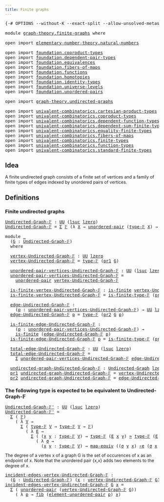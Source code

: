 ```yaml
---
title: Finite graphs
---
```


<pre class="Agda"><a id="39" class="Symbol">{-#</a> <a id="43" class="Keyword">OPTIONS</a> <a id="51" class="Pragma">--without-K</a> <a id="63" class="Pragma">--exact-split</a> <a id="77" class="Pragma">--allow-unsolved-metas</a> <a id="100" class="Symbol">#-}</a>

<a id="105" class="Keyword">module</a> <a id="112" href="graph-theory.finite-graphs.html" class="Module">graph-theory.finite-graphs</a> <a id="139" class="Keyword">where</a>

<a id="146" class="Keyword">open</a> <a id="151" class="Keyword">import</a> <a id="158" href="elementary-number-theory.natural-numbers.html" class="Module">elementary-number-theory.natural-numbers</a>

<a id="200" class="Keyword">open</a> <a id="205" class="Keyword">import</a> <a id="212" href="foundation.coproduct-types.html" class="Module">foundation.coproduct-types</a>
<a id="239" class="Keyword">open</a> <a id="244" class="Keyword">import</a> <a id="251" href="foundation.dependent-pair-types.html" class="Module">foundation.dependent-pair-types</a>
<a id="283" class="Keyword">open</a> <a id="288" class="Keyword">import</a> <a id="295" href="foundation.equivalences.html" class="Module">foundation.equivalences</a>
<a id="319" class="Keyword">open</a> <a id="324" class="Keyword">import</a> <a id="331" href="foundation.fibers-of-maps.html" class="Module">foundation.fibers-of-maps</a>
<a id="357" class="Keyword">open</a> <a id="362" class="Keyword">import</a> <a id="369" href="foundation.functions.html" class="Module">foundation.functions</a>
<a id="390" class="Keyword">open</a> <a id="395" class="Keyword">import</a> <a id="402" href="foundation.homotopies.html" class="Module">foundation.homotopies</a>
<a id="424" class="Keyword">open</a> <a id="429" class="Keyword">import</a> <a id="436" href="foundation.identity-types.html" class="Module">foundation.identity-types</a>
<a id="462" class="Keyword">open</a> <a id="467" class="Keyword">import</a> <a id="474" href="foundation.universe-levels.html" class="Module">foundation.universe-levels</a>
<a id="501" class="Keyword">open</a> <a id="506" class="Keyword">import</a> <a id="513" href="foundation.unordered-pairs.html" class="Module">foundation.unordered-pairs</a>

<a id="541" class="Keyword">open</a> <a id="546" class="Keyword">import</a> <a id="553" href="graph-theory.undirected-graphs.html" class="Module">graph-theory.undirected-graphs</a>

<a id="585" class="Keyword">open</a> <a id="590" class="Keyword">import</a> <a id="597" href="univalent-combinatorics.cartesian-product-types.html" class="Module">univalent-combinatorics.cartesian-product-types</a>
<a id="645" class="Keyword">open</a> <a id="650" class="Keyword">import</a> <a id="657" href="univalent-combinatorics.coproduct-types.html" class="Module">univalent-combinatorics.coproduct-types</a>
<a id="697" class="Keyword">open</a> <a id="702" class="Keyword">import</a> <a id="709" href="univalent-combinatorics.dependent-function-types.html" class="Module">univalent-combinatorics.dependent-function-types</a>
<a id="758" class="Keyword">open</a> <a id="763" class="Keyword">import</a> <a id="770" href="univalent-combinatorics.dependent-sum-finite-types.html" class="Module">univalent-combinatorics.dependent-sum-finite-types</a>
<a id="821" class="Keyword">open</a> <a id="826" class="Keyword">import</a> <a id="833" href="univalent-combinatorics.equality-finite-types.html" class="Module">univalent-combinatorics.equality-finite-types</a>
<a id="879" class="Keyword">open</a> <a id="884" class="Keyword">import</a> <a id="891" href="univalent-combinatorics.fibers-of-maps.html" class="Module">univalent-combinatorics.fibers-of-maps</a>
<a id="930" class="Keyword">open</a> <a id="935" class="Keyword">import</a> <a id="942" href="univalent-combinatorics.finite-types.html" class="Module">univalent-combinatorics.finite-types</a>
<a id="979" class="Keyword">open</a> <a id="984" class="Keyword">import</a> <a id="991" href="univalent-combinatorics.function-types.html" class="Module">univalent-combinatorics.function-types</a>
<a id="1030" class="Keyword">open</a> <a id="1035" class="Keyword">import</a> <a id="1042" href="univalent-combinatorics.standard-finite-types.html" class="Module">univalent-combinatorics.standard-finite-types</a>
</pre>
## Idea

A finite undirected graph consists of a finite set of vertices and a family of finite types of edges indexed by unordered pairs of vertices.

## Definitions

### Finite undirected graphs

<pre class="Agda"><a id="Undirected-Graph-𝔽"></a><a id="1298" href="graph-theory.finite-graphs.html#1298" class="Function">Undirected-Graph-𝔽</a> <a id="1317" class="Symbol">:</a> <a id="1319" href="foundation-core.universe-levels.html#235" class="Primitive">UU</a> <a id="1322" class="Symbol">(</a><a id="1323" href="Agda.Primitive.html#780" class="Primitive">lsuc</a> <a id="1328" href="Agda.Primitive.html#764" class="Primitive">lzero</a><a id="1333" class="Symbol">)</a>
<a id="1335" href="graph-theory.finite-graphs.html#1298" class="Function">Undirected-Graph-𝔽</a> <a id="1354" class="Symbol">=</a> <a id="1356" href="foundation-core.dependent-pair-types.html#515" class="Record">Σ</a> <a id="1358" href="univalent-combinatorics.finite-types.html#4873" class="Function">𝔽</a> <a id="1360" class="Symbol">(λ</a> <a id="1363" href="graph-theory.finite-graphs.html#1363" class="Bound">X</a> <a id="1365" class="Symbol">→</a> <a id="1367" href="foundation.unordered-pairs.html#2387" class="Function">unordered-pair</a> <a id="1382" class="Symbol">(</a><a id="1383" href="univalent-combinatorics.finite-types.html#4912" class="Function">type-𝔽</a> <a id="1390" href="graph-theory.finite-graphs.html#1363" class="Bound">X</a><a id="1391" class="Symbol">)</a> <a id="1393" class="Symbol">→</a> <a id="1395" href="univalent-combinatorics.finite-types.html#4873" class="Function">𝔽</a><a id="1396" class="Symbol">)</a>

<a id="1399" class="Keyword">module</a> <a id="1406" href="graph-theory.finite-graphs.html#1406" class="Module">_</a>
  <a id="1410" class="Symbol">(</a><a id="1411" href="graph-theory.finite-graphs.html#1411" class="Bound">G</a> <a id="1413" class="Symbol">:</a> <a id="1415" href="graph-theory.finite-graphs.html#1298" class="Function">Undirected-Graph-𝔽</a><a id="1433" class="Symbol">)</a>
  <a id="1437" class="Keyword">where</a>

  <a id="1446" href="graph-theory.finite-graphs.html#1446" class="Function">vertex-Undirected-Graph-𝔽</a> <a id="1472" class="Symbol">:</a> <a id="1474" href="foundation-core.universe-levels.html#235" class="Primitive">UU</a> <a id="1477" href="Agda.Primitive.html#764" class="Primitive">lzero</a>
  <a id="1485" href="graph-theory.finite-graphs.html#1446" class="Function">vertex-Undirected-Graph-𝔽</a> <a id="1511" class="Symbol">=</a> <a id="1513" href="univalent-combinatorics.finite-types.html#4912" class="Function">type-𝔽</a> <a id="1520" class="Symbol">(</a><a id="1521" href="foundation-core.dependent-pair-types.html#605" class="Field">pr1</a> <a id="1525" href="graph-theory.finite-graphs.html#1411" class="Bound">G</a><a id="1526" class="Symbol">)</a>

  <a id="1531" href="graph-theory.finite-graphs.html#1531" class="Function">unordered-pair-vertices-Undirected-Graph-𝔽</a> <a id="1574" class="Symbol">:</a> <a id="1576" href="foundation-core.universe-levels.html#235" class="Primitive">UU</a> <a id="1579" class="Symbol">(</a><a id="1580" href="Agda.Primitive.html#780" class="Primitive">lsuc</a> <a id="1585" href="Agda.Primitive.html#764" class="Primitive">lzero</a><a id="1590" class="Symbol">)</a>
  <a id="1594" href="graph-theory.finite-graphs.html#1531" class="Function">unordered-pair-vertices-Undirected-Graph-𝔽</a> <a id="1637" class="Symbol">=</a>
    <a id="1643" href="foundation.unordered-pairs.html#2387" class="Function">unordered-pair</a> <a id="1658" href="graph-theory.finite-graphs.html#1446" class="Function">vertex-Undirected-Graph-𝔽</a>

  <a id="1687" href="graph-theory.finite-graphs.html#1687" class="Function">is-finite-vertex-Undirected-Graph-𝔽</a> <a id="1723" class="Symbol">:</a> <a id="1725" href="univalent-combinatorics.finite-types.html#4134" class="Function">is-finite</a> <a id="1735" href="graph-theory.finite-graphs.html#1446" class="Function">vertex-Undirected-Graph-𝔽</a>
  <a id="1763" href="graph-theory.finite-graphs.html#1687" class="Function">is-finite-vertex-Undirected-Graph-𝔽</a> <a id="1799" class="Symbol">=</a> <a id="1801" href="univalent-combinatorics.finite-types.html#4957" class="Function">is-finite-type-𝔽</a> <a id="1818" class="Symbol">(</a><a id="1819" href="foundation-core.dependent-pair-types.html#605" class="Field">pr1</a> <a id="1823" href="graph-theory.finite-graphs.html#1411" class="Bound">G</a><a id="1824" class="Symbol">)</a>

  <a id="1829" href="graph-theory.finite-graphs.html#1829" class="Function">edge-Undirected-Graph-𝔽</a> <a id="1853" class="Symbol">:</a>
    <a id="1859" class="Symbol">(</a><a id="1860" href="graph-theory.finite-graphs.html#1860" class="Bound">p</a> <a id="1862" class="Symbol">:</a> <a id="1864" href="graph-theory.finite-graphs.html#1531" class="Function">unordered-pair-vertices-Undirected-Graph-𝔽</a><a id="1906" class="Symbol">)</a> <a id="1908" class="Symbol">→</a> <a id="1910" href="foundation-core.universe-levels.html#235" class="Primitive">UU</a> <a id="1913" href="Agda.Primitive.html#764" class="Primitive">lzero</a>
  <a id="1921" href="graph-theory.finite-graphs.html#1829" class="Function">edge-Undirected-Graph-𝔽</a> <a id="1945" href="graph-theory.finite-graphs.html#1945" class="Bound">p</a> <a id="1947" class="Symbol">=</a> <a id="1949" href="univalent-combinatorics.finite-types.html#4912" class="Function">type-𝔽</a> <a id="1956" class="Symbol">(</a><a id="1957" href="foundation-core.dependent-pair-types.html#617" class="Field">pr2</a> <a id="1961" href="graph-theory.finite-graphs.html#1411" class="Bound">G</a> <a id="1963" href="graph-theory.finite-graphs.html#1945" class="Bound">p</a><a id="1964" class="Symbol">)</a>

  <a id="1969" href="graph-theory.finite-graphs.html#1969" class="Function">is-finite-edge-Undirected-Graph-𝔽</a> <a id="2003" class="Symbol">:</a>
    <a id="2009" class="Symbol">(</a><a id="2010" href="graph-theory.finite-graphs.html#2010" class="Bound">p</a> <a id="2012" class="Symbol">:</a> <a id="2014" href="graph-theory.finite-graphs.html#1531" class="Function">unordered-pair-vertices-Undirected-Graph-𝔽</a><a id="2056" class="Symbol">)</a> <a id="2058" class="Symbol">→</a>
    <a id="2064" href="univalent-combinatorics.finite-types.html#4134" class="Function">is-finite</a> <a id="2074" class="Symbol">(</a><a id="2075" href="graph-theory.finite-graphs.html#1829" class="Function">edge-Undirected-Graph-𝔽</a> <a id="2099" href="graph-theory.finite-graphs.html#2010" class="Bound">p</a><a id="2100" class="Symbol">)</a>
  <a id="2104" href="graph-theory.finite-graphs.html#1969" class="Function">is-finite-edge-Undirected-Graph-𝔽</a> <a id="2138" href="graph-theory.finite-graphs.html#2138" class="Bound">p</a> <a id="2140" class="Symbol">=</a> <a id="2142" href="univalent-combinatorics.finite-types.html#4957" class="Function">is-finite-type-𝔽</a> <a id="2159" class="Symbol">(</a><a id="2160" href="foundation-core.dependent-pair-types.html#617" class="Field">pr2</a> <a id="2164" href="graph-theory.finite-graphs.html#1411" class="Bound">G</a> <a id="2166" href="graph-theory.finite-graphs.html#2138" class="Bound">p</a><a id="2167" class="Symbol">)</a>

  <a id="2172" href="graph-theory.finite-graphs.html#2172" class="Function">total-edge-Undirected-Graph-𝔽</a> <a id="2202" class="Symbol">:</a> <a id="2204" href="foundation-core.universe-levels.html#235" class="Primitive">UU</a> <a id="2207" class="Symbol">(</a><a id="2208" href="Agda.Primitive.html#780" class="Primitive">lsuc</a> <a id="2213" href="Agda.Primitive.html#764" class="Primitive">lzero</a><a id="2218" class="Symbol">)</a>
  <a id="2222" href="graph-theory.finite-graphs.html#2172" class="Function">total-edge-Undirected-Graph-𝔽</a> <a id="2252" class="Symbol">=</a>
    <a id="2258" href="foundation-core.dependent-pair-types.html#515" class="Record">Σ</a> <a id="2260" href="graph-theory.finite-graphs.html#1531" class="Function">unordered-pair-vertices-Undirected-Graph-𝔽</a> <a id="2303" href="graph-theory.finite-graphs.html#1829" class="Function">edge-Undirected-Graph-𝔽</a>

  <a id="2330" href="graph-theory.finite-graphs.html#2330" class="Function">undirected-graph-Undirected-Graph-𝔽</a> <a id="2366" class="Symbol">:</a> <a id="2368" href="graph-theory.undirected-graphs.html#785" class="Function">Undirected-Graph</a> <a id="2385" href="Agda.Primitive.html#764" class="Primitive">lzero</a> <a id="2391" href="Agda.Primitive.html#764" class="Primitive">lzero</a>
  <a id="2399" href="foundation-core.dependent-pair-types.html#605" class="Field">pr1</a> <a id="2403" href="graph-theory.finite-graphs.html#2330" class="Function">undirected-graph-Undirected-Graph-𝔽</a> <a id="2439" class="Symbol">=</a> <a id="2441" href="graph-theory.finite-graphs.html#1446" class="Function">vertex-Undirected-Graph-𝔽</a>
  <a id="2469" href="foundation-core.dependent-pair-types.html#617" class="Field">pr2</a> <a id="2473" href="graph-theory.finite-graphs.html#2330" class="Function">undirected-graph-Undirected-Graph-𝔽</a> <a id="2509" class="Symbol">=</a> <a id="2511" href="graph-theory.finite-graphs.html#1829" class="Function">edge-Undirected-Graph-𝔽</a>
</pre>

### The following type is expected to be equivalent to Undirected-Graph-𝔽

<pre class="Agda"><a id="Undirected-Graph-𝔽&#39;"></a><a id="2624" href="graph-theory.finite-graphs.html#2624" class="Function">Undirected-Graph-𝔽&#39;</a> <a id="2644" class="Symbol">:</a> <a id="2646" href="foundation-core.universe-levels.html#235" class="Primitive">UU</a> <a id="2649" class="Symbol">(</a><a id="2650" href="Agda.Primitive.html#780" class="Primitive">lsuc</a> <a id="2655" href="Agda.Primitive.html#764" class="Primitive">lzero</a><a id="2660" class="Symbol">)</a>
<a id="2662" href="graph-theory.finite-graphs.html#2624" class="Function">Undirected-Graph-𝔽&#39;</a> <a id="2682" class="Symbol">=</a>
  <a id="2686" href="foundation-core.dependent-pair-types.html#515" class="Record">Σ</a> <a id="2688" class="Symbol">(</a> <a id="2690" href="univalent-combinatorics.finite-types.html#4873" class="Function">𝔽</a><a id="2691" class="Symbol">)</a>
    <a id="2697" class="Symbol">(</a> <a id="2699" class="Symbol">λ</a> <a id="2701" href="graph-theory.finite-graphs.html#2701" class="Bound">V</a> <a id="2703" class="Symbol">→</a>
      <a id="2711" href="foundation-core.dependent-pair-types.html#515" class="Record">Σ</a> <a id="2713" class="Symbol">(</a> <a id="2715" href="univalent-combinatorics.finite-types.html#4912" class="Function">type-𝔽</a> <a id="2722" href="graph-theory.finite-graphs.html#2701" class="Bound">V</a> <a id="2724" class="Symbol">→</a> <a id="2726" href="univalent-combinatorics.finite-types.html#4912" class="Function">type-𝔽</a> <a id="2733" href="graph-theory.finite-graphs.html#2701" class="Bound">V</a> <a id="2735" class="Symbol">→</a> <a id="2737" href="univalent-combinatorics.finite-types.html#4873" class="Function">𝔽</a><a id="2738" class="Symbol">)</a>
        <a id="2748" class="Symbol">(</a> <a id="2750" class="Symbol">λ</a> <a id="2752" href="graph-theory.finite-graphs.html#2752" class="Bound">E</a> <a id="2754" class="Symbol">→</a>
          <a id="2766" href="foundation-core.dependent-pair-types.html#515" class="Record">Σ</a> <a id="2768" class="Symbol">(</a> <a id="2770" class="Symbol">(</a><a id="2771" href="graph-theory.finite-graphs.html#2771" class="Bound">x</a> <a id="2773" href="graph-theory.finite-graphs.html#2773" class="Bound">y</a> <a id="2775" class="Symbol">:</a> <a id="2777" href="univalent-combinatorics.finite-types.html#4912" class="Function">type-𝔽</a> <a id="2784" href="graph-theory.finite-graphs.html#2701" class="Bound">V</a><a id="2785" class="Symbol">)</a> <a id="2787" class="Symbol">→</a> <a id="2789" href="univalent-combinatorics.finite-types.html#4912" class="Function">type-𝔽</a> <a id="2796" class="Symbol">(</a><a id="2797" href="graph-theory.finite-graphs.html#2752" class="Bound">E</a> <a id="2799" href="graph-theory.finite-graphs.html#2771" class="Bound">x</a> <a id="2801" href="graph-theory.finite-graphs.html#2773" class="Bound">y</a><a id="2802" class="Symbol">)</a> <a id="2804" href="foundation-core.equivalences.html#1621" class="Function Operator">≃</a> <a id="2806" href="univalent-combinatorics.finite-types.html#4912" class="Function">type-𝔽</a> <a id="2813" class="Symbol">(</a><a id="2814" href="graph-theory.finite-graphs.html#2752" class="Bound">E</a> <a id="2816" href="graph-theory.finite-graphs.html#2773" class="Bound">y</a> <a id="2818" href="graph-theory.finite-graphs.html#2771" class="Bound">x</a><a id="2819" class="Symbol">))</a>
            <a id="2834" class="Symbol">(</a> <a id="2836" class="Symbol">λ</a> <a id="2838" href="graph-theory.finite-graphs.html#2838" class="Bound">σ</a> <a id="2840" class="Symbol">→</a>
              <a id="2856" class="Symbol">(</a><a id="2857" href="graph-theory.finite-graphs.html#2857" class="Bound">x</a> <a id="2859" href="graph-theory.finite-graphs.html#2859" class="Bound">y</a> <a id="2861" class="Symbol">:</a> <a id="2863" href="univalent-combinatorics.finite-types.html#4912" class="Function">type-𝔽</a> <a id="2870" href="graph-theory.finite-graphs.html#2701" class="Bound">V</a><a id="2871" class="Symbol">)</a> <a id="2873" class="Symbol">→</a> <a id="2875" href="foundation-core.equivalences.html#1821" class="Function">map-equiv</a> <a id="2885" class="Symbol">((</a><a id="2887" href="graph-theory.finite-graphs.html#2838" class="Bound">σ</a> <a id="2889" href="graph-theory.finite-graphs.html#2859" class="Bound">y</a> <a id="2891" href="graph-theory.finite-graphs.html#2857" class="Bound">x</a><a id="2892" class="Symbol">)</a> <a id="2894" href="foundation-core.equivalences.html#7869" class="Function Operator">∘e</a> <a id="2897" class="Symbol">(</a><a id="2898" href="graph-theory.finite-graphs.html#2838" class="Bound">σ</a> <a id="2900" href="graph-theory.finite-graphs.html#2857" class="Bound">x</a> <a id="2902" href="graph-theory.finite-graphs.html#2859" class="Bound">y</a><a id="2903" class="Symbol">))</a> <a id="2906" href="foundation-core.homotopies.html#1249" class="Function Operator">~</a> <a id="2908" href="foundation-core.functions.html#322" class="Function">id</a><a id="2910" class="Symbol">)))</a>
</pre>
The degree of a vertex x of a graph G is the set of occurences of x as an endpoint of x. Note that the unordered pair {x,x} adds two elements to the degree of x.

<pre class="Agda"><a id="incident-edges-vertex-Undirected-Graph-𝔽"></a><a id="3090" href="graph-theory.finite-graphs.html#3090" class="Function">incident-edges-vertex-Undirected-Graph-𝔽</a> <a id="3131" class="Symbol">:</a>
  <a id="3135" class="Symbol">(</a><a id="3136" href="graph-theory.finite-graphs.html#3136" class="Bound">G</a> <a id="3138" class="Symbol">:</a> <a id="3140" href="graph-theory.finite-graphs.html#1298" class="Function">Undirected-Graph-𝔽</a><a id="3158" class="Symbol">)</a> <a id="3160" class="Symbol">(</a><a id="3161" href="graph-theory.finite-graphs.html#3161" class="Bound">x</a> <a id="3163" class="Symbol">:</a> <a id="3165" href="graph-theory.finite-graphs.html#1446" class="Function">vertex-Undirected-Graph-𝔽</a> <a id="3191" href="graph-theory.finite-graphs.html#3136" class="Bound">G</a><a id="3192" class="Symbol">)</a> <a id="3194" class="Symbol">→</a> <a id="3196" href="foundation-core.universe-levels.html#235" class="Primitive">UU</a> <a id="3199" class="Symbol">(</a><a id="3200" href="Agda.Primitive.html#780" class="Primitive">lsuc</a> <a id="3205" href="Agda.Primitive.html#764" class="Primitive">lzero</a><a id="3210" class="Symbol">)</a>
<a id="3212" href="graph-theory.finite-graphs.html#3090" class="Function">incident-edges-vertex-Undirected-Graph-𝔽</a> <a id="3253" href="graph-theory.finite-graphs.html#3253" class="Bound">G</a> <a id="3255" href="graph-theory.finite-graphs.html#3255" class="Bound">x</a> <a id="3257" class="Symbol">=</a>
  <a id="3261" href="foundation-core.dependent-pair-types.html#515" class="Record">Σ</a> <a id="3263" class="Symbol">(</a> <a id="3265" href="foundation.unordered-pairs.html#2387" class="Function">unordered-pair</a> <a id="3280" class="Symbol">(</a><a id="3281" href="graph-theory.finite-graphs.html#1446" class="Function">vertex-Undirected-Graph-𝔽</a> <a id="3307" href="graph-theory.finite-graphs.html#3253" class="Bound">G</a><a id="3308" class="Symbol">))</a>
    <a id="3315" class="Symbol">(</a> <a id="3317" class="Symbol">λ</a> <a id="3319" href="graph-theory.finite-graphs.html#3319" class="Bound">p</a> <a id="3321" class="Symbol">→</a> <a id="3323" href="foundation-core.fibers-of-maps.html#942" class="Function">fib</a> <a id="3327" class="Symbol">(</a><a id="3328" href="foundation.unordered-pairs.html#3488" class="Function">element-unordered-pair</a> <a id="3351" href="graph-theory.finite-graphs.html#3319" class="Bound">p</a><a id="3352" class="Symbol">)</a> <a id="3354" href="graph-theory.finite-graphs.html#3255" class="Bound">x</a><a id="3355" class="Symbol">)</a>
</pre>